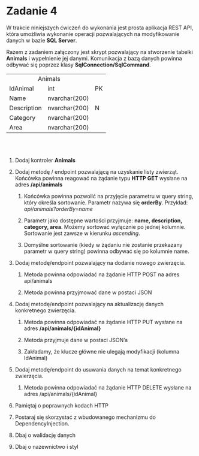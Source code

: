 # Zadanie 4

W trakcie niniejszych ćwiczeń do wykonania jest prosta aplikacja REST API, która umożliwia wykonanie operacji pozwalających na modyfikowanie danych w bazie **SQL Server**. 

Razem z zadaniem załączony jest skrypt pozwalający na stworzenie tabelki **Animals** i wypełnienie jej danymi. Komunikacja z bazą danych powinna odbywać się poprzez klasy **SqlConnection/SqlCommand**.

<table>
    <tr>
        <td colspan="2" align="center">Animals</td>
    </tr>
    <tr>
        <td>IdAnimal</td>
        <td>int</td>
        <td>PK</td>
    </tr>
    <tr>
        <td>Name</td>
        <td>nvarchar(200)</td>
    </tr>
    <tr>
        <td>Description</td>
        <td>nvarchar(200)</td>
        <td>N</td>
    </tr>
    <tr>
        <td>Category</td>
        <td>nvarchar(200)</td>
    </tr>
    <tr>
        <td>Area</td>
        <td>nvarchar(200)</td>
    </tr>
</table>

<br />
<br />

1. Dodaj kontroler **Animals**
2. Dodaj metodę / endpoint pozwalającą na uzyskanie listy zwierząt. Końcówka powinna
reagować na żądanie typu **HTTP GET** wysłane na adres **/api/animals**
    
    1. Końcówka powinna pozwolić na przyjęcie parametru w query string, który określa sortowanie. Parametr nazywa się **orderBy**. Przykład: *api/animals?orderBy=name*
    
    2. Parametr jako dostępne wartości przyjmuje: **name, description, category, area**. Możemy sortować wyłącznie po jednej kolumnie. Sortowanie jest zawsze w kierunku *ascending*.
    
    3. Domyślne sortowanie (kiedy w żądaniu nie zostanie przekazany parametr w query string) powinna odbywać się po kolumnie name.

3. Dodaj metodę/endpoint pozwalający na dodanie nowego zwierzęcia.

    1. Metoda powinna odpowiadać na żądanie HTTP POST na adres api/animals

    2. Metoda powinna przyjmować dane w postaci JSON

4. Dodaj metodę/endpoint pozwalający na aktualizację danych konkretnego zwierzęcia.
    1. Metoda powinna odpowiadać na żądanie HTTP PUT wysłane na adres **/api/animals/{idAnimal}**
    
    2. Metoda przyjmuje dane w postaci JSON’a
    
    3. Zakładamy, że klucze główne nie ulegają modyfikacji (kolumna IdAnimal)
5. Dodaj metodę/endpoint do usuwania danych na temat konkretnego zwierzęcia.
    
    1. Metoda powinna odpowiadać na żądanie HTTP DELETE wysłane na adres /api/animals/{idAnimal}

6. Pamiętaj o poprawnych kodach HTTP

7. Postaraj się skorzystać z wbudowanego mechanizmu do DependencyInjection.

8. Dbaj o walidację danych

9. Dbaj o nazewnictwo i styl